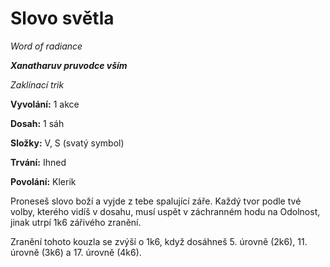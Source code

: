 # Slovo světla

*Word of radiance*

***Xanatharuv pruvodce vším***

 *Zaklínací trik* 
 

**Vyvolání:** 1 akce

**Dosah:** 1 sáh

**Složky:** V, S (svatý symbol)

**Trvání:** Ihned

**Povolání:** Klerik
 
Proneseš slovo boží a vyjde z tebe spalující záře. Každý tvor podle tvé volby, kterého vidíš v dosahu, musí uspět v záchranném hodu na Odolnost, jinak utrpí 1k6 zářivého zranění.

Zranění tohoto kouzla se zvýší o 1k6, když dosáhneš 5. úrovně (2k6), 11. úrovně (3k6) a 17. úrovně (4k6).